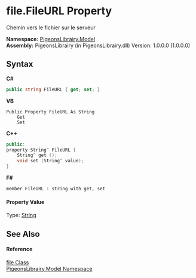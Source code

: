 # file.FileURL Property 
 

Chemin vers le fichier sur le serveur

**Namespace:**&nbsp;<a href="740f9e4a-e251-715e-60bf-e906871d97b4">PigeonsLibrairy.Model</a><br />**Assembly:**&nbsp;PigeonsLibrairy (in PigeonsLibrairy.dll) Version: 1.0.0.0 (1.0.0.0)

## Syntax

**C#**<br />
``` C#
public string FileURL { get; set; }
```

**VB**<br />
``` VB
Public Property FileURL As String
	Get
	Set
```

**C++**<br />
``` C++
public:
property String^ FileURL {
	String^ get ();
	void set (String^ value);
}
```

**F#**<br />
``` F#
member FileURL : string with get, set

```


#### Property Value
Type: <a href="http://msdn2.microsoft.com/en-us/library/s1wwdcbf" target="_blank">String</a>

## See Also


#### Reference
<a href="bc367c74-242e-d302-4919-fcd1d70eb58d">file Class</a><br /><a href="740f9e4a-e251-715e-60bf-e906871d97b4">PigeonsLibrairy.Model Namespace</a><br />
